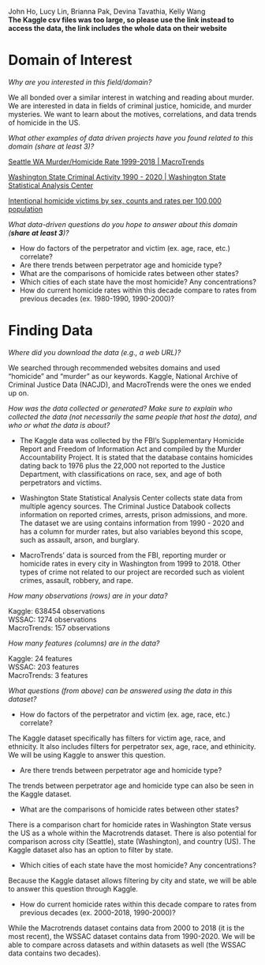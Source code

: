 John Ho, Lucy Lin, Brianna Pak, Devina Tavathia, Kelly Wang   
**The Kaggle csv files was too large, so please use the link instead to access the data, the link includes the whole data on their website**

# Domain of Interest

*Why are you interested in this field/domain?*

We all bonded over a similar interest in watching and reading about murder. We are interested in data in fields of criminal justice, homicide, and murder mysteries. We want to learn about the motives, correlations, and data trends of homicide in the US.

*What other examples of data driven projects have you found related to this domain (share at least 3)?*

[Seattle WA Murder/Homicide Rate 1999-2018 | MacroTrends](https://www.macrotrends.net/cities/us/wa/seattle/murder-homicide-rate-statistics)

[Washington State Criminal Activity 1990 - 2020 | Washington State Statistical Analysis Center](https://sac.ofm.wa.gov/data)

[Intentional homicide victims by sex, counts and rates per 100,000 population](https://data.un.org/DocumentData.aspx?q=murder&id=431)

*What data-driven questions do you hope to answer about this domain (**share at least 3**)?*

- How do factors of the perpetrator and victim (ex. age, race, etc.) correlate?
- Are there trends between perpetrator age and homicide type?
- What are the comparisons of homicide rates between other states?
- Which cities of each state have the most homicide? Any concentrations?
- How do current homicide rates within this decade compare to rates from previous decades (ex. 1980-1990, 1990-2000)?


# Finding Data

*Where did you download the data (e.g., a web URL)?*

We searched through recommended websites domains and used “homicide” and “murder” as our keywords. Kaggle, National Archive of Criminal Justice Data (NACJD), and MacroTrends were the ones we ended up on.

*How was the data collected or generated? Make sure to explain who collected the data (not necessarily the same people that host the data), and who or what the data is about?*

- The Kaggle data was collected by the FBI’s Supplementary Homicide Report and Freedom of Information Act and compiled by the Murder Accountability Project. It is stated that the database contains homicides dating back to 1976 plus the 22,000 not reported to the Justice Department, with classifications on race, sex, and age of both perpetrators and victims.

- Washington State Statistical Analysis Center collects state data from multiple agency sources. The Criminal Justice Databook collects information on reported crimes, arrests, prison admissions, and more. The dataset we are using contains information from 1990 - 2020 and has a column for murder rates, but also variables beyond this scope, such as assault, arson, and burglary.

- MacroTrends’ data is sourced from the FBI, reporting murder or homicide rates in every city in Washington from 1999 to 2018. Other types of crime not related to our project are recorded such as violent crimes, assault, robbery, and rape.

*How many observations (rows) are in your data?*

Kaggle: 638454 observations   
WSSAC: 1274 observations   
MacroTrends: 157 observations   

*How many features (columns) are in the data?*

Kaggle: 24 features   
WSSAC: 203 features   
MacroTrends: 3 features   

*What questions (from above) can be answered using the data in this dataset?*

- How do factors of the perpetrator and victim (ex. age, race, etc.) correlate?

The Kaggle dataset specifically has filters for victim age, race, and ethnicity. It also includes filters for perpetrator sex, age, race, and ethinicity. We will be using Kaggle to answer this question.

- Are there trends between perpetrator age and homicide type?

The trends between perpetrator age and homicide type can also be seen in the Kaggle dataset.

- What are the comparisons of homicide rates between other states?

There is a comparison chart for homicide rates in Washington State versus the US as a whole within the Macrotrends dataset. There is also potential for comparison across city (Seattle), state (Washington), and country (US). The Kaggle dataset also has an option to filter by state.

- Which cities of each state have the most homicide? Any concentrations?

Because the Kaggle dataset allows filtering by city and state, we will be able to answer this question through Kaggle.

- How do current homicide rates within this decade compare to rates from previous decades (ex. 2000-2018, 1990-2000)?

While the Macrotrends dataset contains data from 2000 to 2018 (it is the most recent), the WSSAC dataset contains data from 1990-2020. We will be able to compare across datasets and within datasets as well (the WSSAC data contains two decades).
